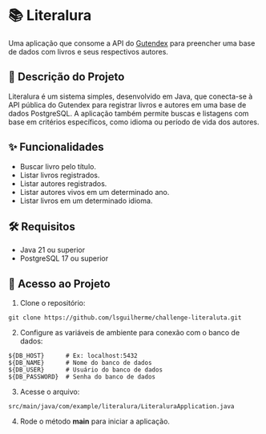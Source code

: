 # 📚 Literalura

Uma aplicação que consome a API do [Gutendex](https://gutendex.com/) para preencher uma base de dados com livros e seus respectivos autores.

## 🧾 Descrição do Projeto

Literalura é um sistema simples, desenvolvido em Java, que conecta-se à API pública do Gutendex para registrar livros e autores em uma base de dados PostgreSQL. A aplicação também permite buscas e listagens com base em critérios específicos, como idioma ou período de vida dos autores.

## ✨ Funcionalidades

- Buscar livro pelo título.
- Listar livros registrados.
- Listar autores registrados.
- Listar autores vivos em um determinado ano.
- Listar livros em um determinado idioma.

## 🛠 Requisitos

- Java 21 ou superior
- PostgreSQL 17 ou superior

## 🔧 Acesso ao Projeto

1. Clone o repositório:
```
git clone https://github.com/lsguilherme/challenge-literaluta.git
```
2. Configure as variáveis de ambiente para conexão com o banco de dados:
```
${DB_HOST}      # Ex: localhost:5432
${DB_NAME}      # Nome do banco de dados
${DB_USER}      # Usuário do banco de dados
${DB_PASSWORD}  # Senha do banco de dados
```
3. Acesse o arquivo:
```
src/main/java/com/example/literalura/LiteraluraApplication.java
```
4. Rode o método **main** para iniciar a aplicação.
